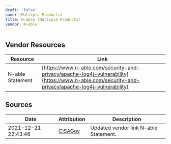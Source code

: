 ```yaml
---
draft: 'false'
name: (Multiple Products)
title: N-able (Multiple Products)
vendor: N-able
---
```


## Vendor Resources
| Resource | Link |
| --- | --- |
| N-able Statement | [https://www.n-able.com/security-and-privacy/apache-log4j-vulnerability](https://www.n-able.com/security-and-privacy/apache-log4j-vulnerability) |



## Sources
| Date | Attribution | Description |
| --- | --- | --- |
| 2021-12-21 22:43:46 | [CISAGov](https://raw.githubusercontent.com/cisagov/log4j-affected-db/develop/README.md) | Updated vendor link N-able Statement.  |
